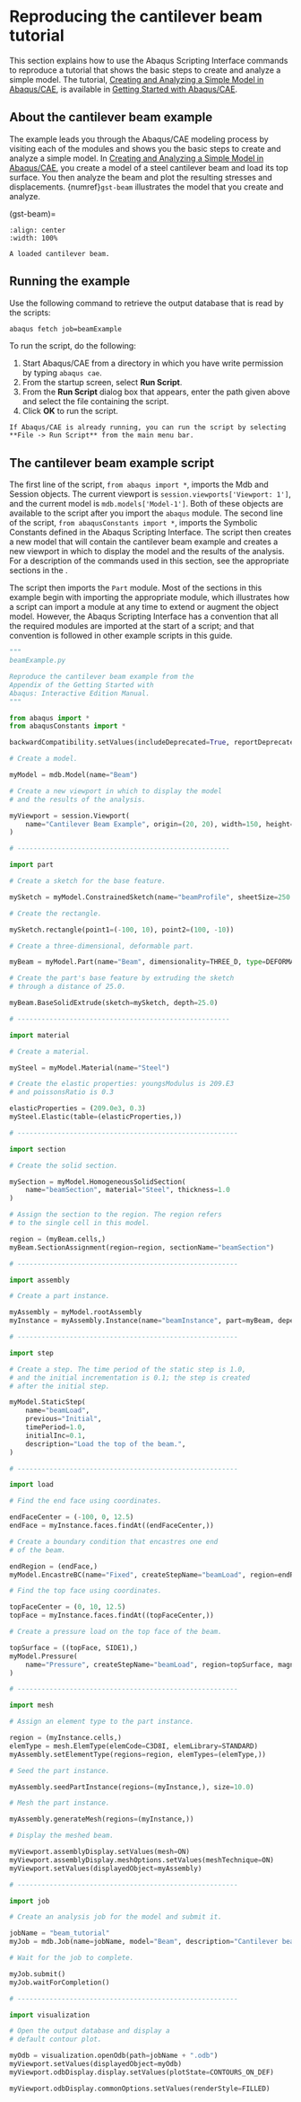 # Reproducing the cantilever beam tutorial

This section explains how to use the Abaqus Scripting Interface commands to reproduce a tutorial that shows the basic steps to create and analyze a simple model. The tutorial, [Creating and Analyzing a Simple Model in Abaqus/CAE](https://help.3ds.com/2021/English/DSSIMULIA_Established/SIMACAEGSARefMap/simagsa-m-Caebeam-sb.htm?contextscope=all#simagsa-m-Caebeam-sb), is available in [Getting Started with Abaqus/CAE](https://help.3ds.com/2021/English/DSSIMULIA_Established/SIMACAEGSARefMap/simagsa-c-ov.htm?contextscope=all#simagsa-c-ov).

## About the cantilever beam example

The example leads you through the Abaqus/CAE modeling process by visiting each of the modules and shows you the basic steps to create and analyze a simple model. In [Creating and Analyzing a Simple Model in Abaqus/CAE](https://help.3ds.com/2021/English/DSSIMULIA_Established/SIMACAEGSARefMap/simagsa-m-Caebeam-sb.htm?contextscope=all#simagsa-m-Caebeam-sb), you create a model of a steel cantilever beam and load its top surface. You then analyze the beam and plot the resulting stresses and displacements. {numref}`gst-beam` illustrates the model that you create and analyze.

(gst-beam)=

```{figure} /images/gst-beam.png
:align: center
:width: 100%

A loaded cantilever beam.
```

## Running the example

Use the following command to retrieve the output database that is read by the scripts:

```sh
abaqus fetch job=beamExample
```

To run the script, do the following:

1. Start Abaqus/CAE from a directory in which you have write permission by typing `abaqus cae`.
2. From the startup screen, select **Run Script**.
3. From the **Run Script** dialog box that appears, enter the path given above and select the file containing the script.
4. Click **OK** to run the script.

```{note}
If Abaqus/CAE is already running, you can run the script by selecting **File -> Run Script** from the main menu bar.
```

## The cantilever beam example script

The first line of the script, `from abaqus import *`, imports the Mdb and Session objects. The current viewport is `session.viewports['Viewport: 1']`, and the current model is `mdb.models['Model-1']`. Both of these objects are available to the script after you import the `abaqus` module. The second line of the script, `from abaqusConstants import *`, imports the Symbolic Constants defined in the Abaqus Scripting Interface. The script then creates a new model that will contain the cantilever beam example and creates a new viewport in which to display the model and the results of the analysis. For a description of the commands used in this section, see the appropriate sections in the [](/reference/index.md).

The script then imports the `Part` module. Most of the sections in this example begin with importing the appropriate module, which illustrates how a script can import a module at any time to extend or augment the object model. However, the Abaqus Scripting Interface has a convention that all the required modules are imported at the start of a script; and that convention is followed in other example scripts in this guide.

```python
"""
beamExample.py

Reproduce the cantilever beam example from the
Appendix of the Getting Started with
Abaqus: Interactive Edition Manual.
"""

from abaqus import *
from abaqusConstants import *

backwardCompatibility.setValues(includeDeprecated=True, reportDeprecated=False)

# Create a model.

myModel = mdb.Model(name="Beam")

# Create a new viewport in which to display the model
# and the results of the analysis.

myViewport = session.Viewport(
    name="Cantilever Beam Example", origin=(20, 20), width=150, height=120
)

# -----------------------------------------------------

import part

# Create a sketch for the base feature.

mySketch = myModel.ConstrainedSketch(name="beamProfile", sheetSize=250.0)

# Create the rectangle.

mySketch.rectangle(point1=(-100, 10), point2=(100, -10))

# Create a three-dimensional, deformable part.

myBeam = myModel.Part(name="Beam", dimensionality=THREE_D, type=DEFORMABLE_BODY)

# Create the part's base feature by extruding the sketch
# through a distance of 25.0.

myBeam.BaseSolidExtrude(sketch=mySketch, depth=25.0)

# -----------------------------------------------------

import material

# Create a material.

mySteel = myModel.Material(name="Steel")

# Create the elastic properties: youngsModulus is 209.E3
# and poissonsRatio is 0.3

elasticProperties = (209.0e3, 0.3)
mySteel.Elastic(table=(elasticProperties,))

# -------------------------------------------------------

import section

# Create the solid section.

mySection = myModel.HomogeneousSolidSection(
    name="beamSection", material="Steel", thickness=1.0
)

# Assign the section to the region. The region refers
# to the single cell in this model.

region = (myBeam.cells,)
myBeam.SectionAssignment(region=region, sectionName="beamSection")

# -------------------------------------------------------

import assembly

# Create a part instance.

myAssembly = myModel.rootAssembly
myInstance = myAssembly.Instance(name="beamInstance", part=myBeam, dependent=OFF)

# -------------------------------------------------------

import step

# Create a step. The time period of the static step is 1.0,
# and the initial incrementation is 0.1; the step is created
# after the initial step.

myModel.StaticStep(
    name="beamLoad",
    previous="Initial",
    timePeriod=1.0,
    initialInc=0.1,
    description="Load the top of the beam.",
)

# -------------------------------------------------------

import load

# Find the end face using coordinates.

endFaceCenter = (-100, 0, 12.5)
endFace = myInstance.faces.findAt((endFaceCenter,))

# Create a boundary condition that encastres one end
# of the beam.

endRegion = (endFace,)
myModel.EncastreBC(name="Fixed", createStepName="beamLoad", region=endRegion)

# Find the top face using coordinates.

topFaceCenter = (0, 10, 12.5)
topFace = myInstance.faces.findAt((topFaceCenter,))

# Create a pressure load on the top face of the beam.

topSurface = ((topFace, SIDE1),)
myModel.Pressure(
    name="Pressure", createStepName="beamLoad", region=topSurface, magnitude=0.5
)

# -------------------------------------------------------

import mesh

# Assign an element type to the part instance.

region = (myInstance.cells,)
elemType = mesh.ElemType(elemCode=C3D8I, elemLibrary=STANDARD)
myAssembly.setElementType(regions=region, elemTypes=(elemType,))

# Seed the part instance.

myAssembly.seedPartInstance(regions=(myInstance,), size=10.0)

# Mesh the part instance.

myAssembly.generateMesh(regions=(myInstance,))

# Display the meshed beam.

myViewport.assemblyDisplay.setValues(mesh=ON)
myViewport.assemblyDisplay.meshOptions.setValues(meshTechnique=ON)
myViewport.setValues(displayedObject=myAssembly)

# -------------------------------------------------------

import job

# Create an analysis job for the model and submit it.

jobName = "beam_tutorial"
myJob = mdb.Job(name=jobName, model="Beam", description="Cantilever beam tutorial")

# Wait for the job to complete.

myJob.submit()
myJob.waitForCompletion()

# -------------------------------------------------------

import visualization

# Open the output database and display a
# default contour plot.

myOdb = visualization.openOdb(path=jobName + ".odb")
myViewport.setValues(displayedObject=myOdb)
myViewport.odbDisplay.display.setValues(plotState=CONTOURS_ON_DEF)

myViewport.odbDisplay.commonOptions.setValues(renderStyle=FILLED)
```
